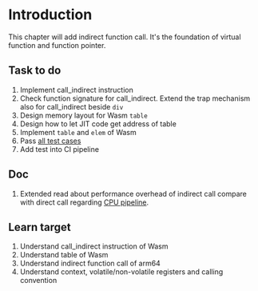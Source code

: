 # Introduction

This chapter will add indirect function call. It's the foundation of virtual function and function pointer.

## Task to do

1. Implement call_indirect instruction
2. Check function signature for call_indirect. Extend the trap mechanism also for call_indirect beside `div`
3. Design memory layout for Wasm `table`
4. Design how to let JIT code get address of table
5. Implement `table` and `elem` of Wasm
6. Pass [all test cases](./test)
7. Add test into CI pipeline

## Doc

1. Extended read about performance overhead of indirect call compare with direct call regarding [CPU pipeline](https://web.eecs.utk.edu/~mbeck/classes/cs160/lectures/09_intruc_pipelining.pdf).

## Learn target

1. Understand call_indirect instruction of Wasm
2. Understand table of Wasm
3. Understand indirect function call of arm64
4. Understand context, volatile/non-volatile registers and calling convention
